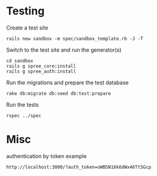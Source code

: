Testing
=======

Create a test site

    rails new sandbox -m spec/sandbox_template.rb -J -T

Switch to the test site and run the generator(s)

    cd sandbox
    rails g spree_core:install
    rails g spree_auth:install

Run the migrations and prepare the test database

    rake db:migrate db:seed db:test:prepare

Run the tests

    rspec ../spec

Misc
====

authentication by token example

    http://localhost:3000/?auth_token=oWBSN16k6dWx46TtSGcp